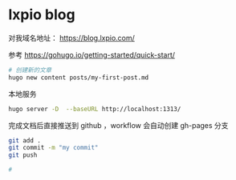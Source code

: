# lxpio blog

对我域名地址： https://blog.lxpio.com/

参考 https://gohugo.io/getting-started/quick-start/

```bash
# 创建新的文章
hugo new content posts/my-first-post.md
```

本地服务

```bash
hugo server -D  --baseURL http://localhost:1313/
```

完成文档后直接推送到 github ，workflow 会自动创建 gh-pages 分支

```bash
git add .
git commit -m "my commit"
git push

#

```
